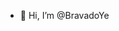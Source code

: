 - 👋 Hi, I’m @BravadoYe

<!---
BravadoYe/BravadoYe is a ✨ special ✨ repository because its `README.md` (this file) appears on your GitHub profile.
You can click the Preview link to take a look at your changes.
--->
